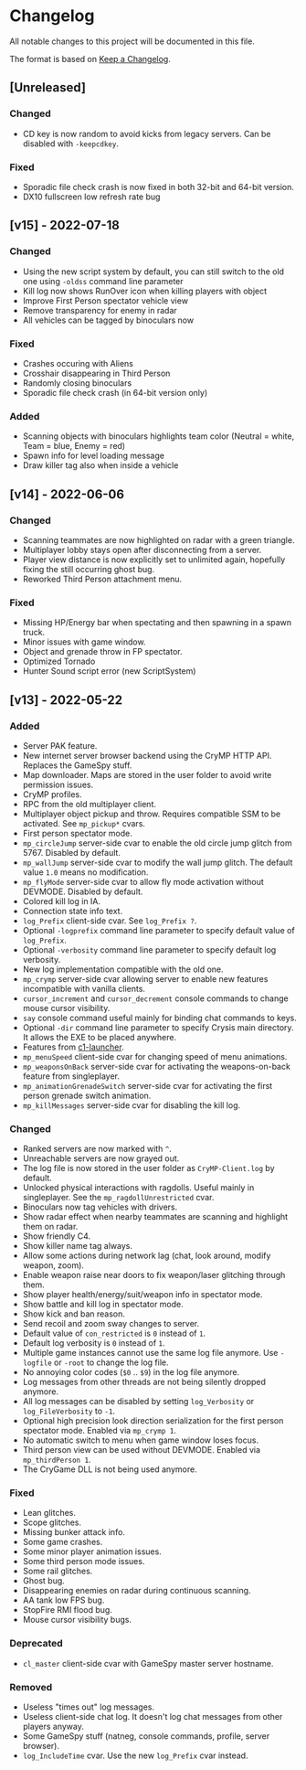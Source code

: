 # Changelog

All notable changes to this project will be documented in this file.

The format is based on [Keep a Changelog](https://keepachangelog.com/en/1.0.0/).

## [Unreleased]
### Changed
- CD key is now random to avoid kicks from legacy servers. Can be disabled with `-keepcdkey`.

### Fixed
- Sporadic file check crash is now fixed in both 32-bit and 64-bit version.
- DX10 fullscreen low refresh rate bug

## [v15] - 2022-07-18
### Changed
- Using the new script system by default, you can still switch to the old one using `-oldss` command line parameter
- Kill log now shows RunOver icon when killing players with object
- Improve First Person spectator vehicle view
- Remove transparency for enemy in radar
- All vehicles can be tagged by binoculars now

### Fixed
- Crashes occuring with Aliens
- Crosshair disappearing in Third Person
- Randomly closing binoculars
- Sporadic file check crash (in 64-bit version only)

### Added
- Scanning objects with binoculars highlights team color (Neutral = white, Team = blue, Enemy = red)
- Spawn info for level loading message
- Draw killer tag also when inside a vehicle

## [v14] - 2022-06-06
### Changed
- Scanning teammates are now highlighted on radar with a green triangle.
- Multiplayer lobby stays open after disconnecting from a server.
- Player view distance is now explicitly set to unlimited again, hopefully fixing the still occurring ghost bug.
- Reworked Third Person attachment menu.

### Fixed
- Missing HP/Energy bar when spectating and then spawning in a spawn truck.
- Minor issues with game window.
- Object and grenade throw in FP spectator.
- Optimized Tornado
- Hunter Sound script error (new ScriptSystem)

## [v13] - 2022-05-22
### Added
- Server PAK feature.
- New internet server browser backend using the CryMP HTTP API. Replaces the GameSpy stuff.
- Map downloader. Maps are stored in the user folder to avoid write permission issues.
- CryMP profiles.
- RPC from the old multiplayer client.
- Multiplayer object pickup and throw. Requires compatible SSM to be activated. See `mp_pickup*` cvars.
- First person spectator mode.
- `mp_circleJump` server-side cvar to enable the old circle jump glitch from 5767. Disabled by default.
- `mp_wallJump` server-side cvar to modify the wall jump glitch. The default value `1.0` means no modification.
- `mp_flyMode` server-side cvar to allow fly mode activation without DEVMODE. Disabled by default.
- Colored kill log in IA.
- Connection state info text.
- `log_Prefix` client-side cvar. See `log_Prefix ?`.
- Optional `-logprefix` command line parameter to specify default value of `log_Prefix`.
- Optional `-verbosity` command line parameter to specify default log verbosity.
- New log implementation compatible with the old one.
- `mp_crymp` server-side cvar allowing server to enable new features incompatible with vanilla clients.
- `cursor_increment` and `cursor_decrement` console commands to change mouse cursor visibility.
- `say` console command useful mainly for binding chat commands to keys.
- Optional `-dir` command line parameter to specify Crysis main directory. It allows the EXE to be placed anywhere.
- Features from [c1-launcher](https://github.com/ccomrade/c1-launcher).
- `mp_menuSpeed` client-side cvar for changing speed of menu animations.
- `mp_weaponsOnBack` server-side cvar for activating the weapons-on-back feature from singleplayer.
- `mp_animationGrenadeSwitch` server-side cvar for activating the first person grenade switch animation.
- `mp_killMessages` server-side cvar for disabling the kill log.

### Changed
- Ranked servers are now marked with `^`.
- Unreachable servers are now grayed out.
- The log file is now stored in the user folder as `CryMP-Client.log` by default.
- Unlocked physical interactions with ragdolls. Useful mainly in singleplayer. See the `mp_ragdollUnrestricted` cvar.
- Binoculars now tag vehicles with drivers.
- Show radar effect when nearby teammates are scanning and highlight them on radar.
- Show friendly C4.
- Show killer name tag always.
- Allow some actions during network lag (chat, look around, modify weapon, zoom).
- Enable weapon raise near doors to fix weapon/laser glitching through them.
- Show player health/energy/suit/weapon info in spectator mode.
- Show battle and kill log in spectator mode.
- Show kick and ban reason.
- Send recoil and zoom sway changes to server.
- Default value of `con_restricted` is `0` instead of `1`.
- Default log verbosity is `0` instead of `1`.
- Multiple game instances cannot use the same log file anymore. Use `-logfile` or `-root` to change the log file.
- No annoying color codes (`$0` .. `$9`) in the log file anymore.
- Log messages from other threads are not being silently dropped anymore.
- All log messages can be disabled by setting `log_Verbosity` or `log_FileVerbosity` to `-1`.
- Optional high precision look direction serialization for the first person spectator mode. Enabled via `mp_crymp 1`.
- No automatic switch to menu when game window loses focus.
- Third person view can be used without DEVMODE. Enabled via `mp_thirdPerson 1`.
- The CryGame DLL is not being used anymore.

### Fixed
- Lean glitches.
- Scope glitches.
- Missing bunker attack info.
- Some game crashes.
- Some minor player animation issues.
- Some third person mode issues.
- Some rail glitches.
- Ghost bug.
- Disappearing enemies on radar during continuous scanning.
- AA tank low FPS bug.
- StopFire RMI flood bug.
- Mouse cursor visibility bugs.

### Deprecated
- `cl_master` client-side cvar with GameSpy master server hostname.

### Removed
- Useless "times out" log messages.
- Useless client-side chat log. It doesn't log chat messages from other players anyway.
- Some GameSpy stuff (natneg, console commands, profile, server browser).
- `log_IncludeTime` cvar. Use the new `log_Prefix` cvar instead.

